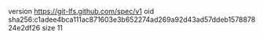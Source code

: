 version https://git-lfs.github.com/spec/v1
oid sha256:c1adee4bca111ac871603e3b652274ad269a92d43ad57ddeb157887824e2df26
size 11
